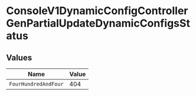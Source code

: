 # ConsoleV1DynamicConfigControllerGenPartialUpdateDynamicConfigsStatus


## Values

| Name                 | Value                |
| -------------------- | -------------------- |
| `FourHundredAndFour` | 404                  |